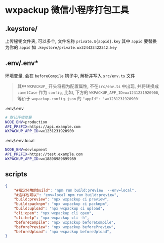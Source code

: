 # wxpackup 微信小程序打包工具

## .keystore/

上传秘钥文件夹, 可以多个, 文件名称  `private.${appid}.key` 其中 `appid` 要替换为你的 `appid`
如 `.keystore/private.wx324423422342.key`


## .env/.env*

环境变量, 会在 `beforeCompile` 钩子中, 解析并写入 `src/env.ts` 文件

> 其中 `WXPACKUP_` 开头将视为配置属性, 不在`src/env.ts` 中出现, 并将转换成 `camelCase` 作为 `config`, 比如, 下方的 `WXPACKUP_APP_ID=wx1231231920900`, 等价于 `wxpackup.config.json` 的 `"appId": 'wx1231231920900' `

.env/.env
```bash
# 默认环境变量
NODE_ENV=production
API_PREFIX=https://api.example.com
WXPACKUP_APP_ID=wx1231231920900
```

.env/.env.local
```bash
NODE_ENV=devlopment
API_PREFIX=https://test.example.com
WXPACKUP_APP_ID=wx18898989899989
```


## scripts

```json
{
    "#指定环境的build": "npm run build:preview  --env=local",
    "#这样也可以": "env=local npm run build:preview",
    "build:preview": "npx wxpackup ci preview",
    "build:packnpm": "npx wxpackup ci packnpm",
    "build:upload": "npx wxpackup ci upload",
    "cli:open": "npx wxpackup cli open",
    "cli:help": "npx wxpackup cli -h",
    "beforeCompile": "npx wxpackup beforeCompile",
    "beforePreview": "npx wxpackup beforePreview",
    "beforeUpload": "npx wxpackup beforeUpload",
}
```

